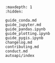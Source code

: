 ```{include} ../README.md
```

```{toctree}
:maxdepth: 1
:hidden:

guide_conda.md
guide_jupyter.md
guide_pandas.ipynb
guide_plotting.ipynb
guide_pygis.ipynb
changelog.md
contributing.md
conduct.md
autoapi/index
```